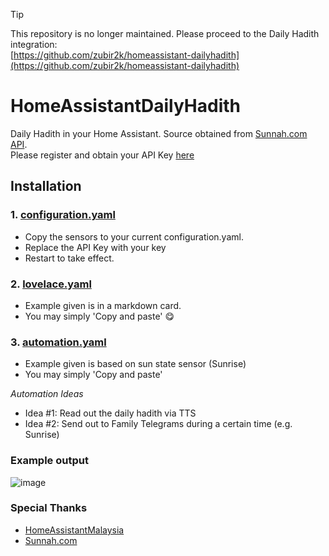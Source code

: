 > [!Tip]
> This repository is no longer maintained. Please proceed to the Daily Hadith integration: \
> [https://github.com/zubir2k/homeassistant-dailyhadith](https://github.com/zubir2k/homeassistant-dailyhadith)

# HomeAssistantDailyHadith
Daily Hadith in your Home Assistant. Source obtained from [Sunnah.com API](https://sunnah.api-docs.io/1.0/getting-started/introduction).\
Please register and obtain your API Key [here](https://github.com/sunnah-com/api/issues/new?template=request-for-api-access.md&title=Request+for+API+access%3A+%5BYour+Name%5D)

## Installation
### 1. [configuration.yaml](configuration.yaml)
- Copy the sensors to your current configuration.yaml.
- Replace the API Key with your key
- Restart to take effect.

### 2. [lovelace.yaml](lovelace.yaml)
- Example given is in a markdown card.
- You may simply 'Copy and paste' 😋

### 3. [automation.yaml](automation.yaml)
- Example given is based on sun state sensor (Sunrise)
- You may simply 'Copy and paste'

*Automation Ideas*
- Idea #1: Read out the daily hadith via TTS
- Idea #2: Send out to Family Telegrams during a certain time (e.g. Sunrise)

### Example output
![image](https://user-images.githubusercontent.com/1905339/138542108-e0c8508c-815c-487e-b476-c1aae17f5d54.png)

### Special Thanks
- [HomeAssistantMalaysia](https://www.facebook.com/groups/homeassistantmalaysia)
- [Sunnah.com](https://sunnah.com/)
